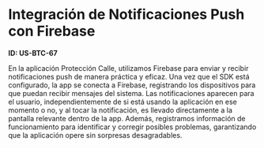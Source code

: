 # Integración de Notificaciones Push con Firebase

**ID: US-BTC-67**

En la aplicación Protección Calle, utilizamos Firebase para enviar y recibir notificaciones push de manera práctica y eficaz. Una vez que el SDK está configurado, la app se conecta a Firebase, registrando los dispositivos para que puedan recibir mensajes del sistema. Las notificaciones aparecen para el usuario, independientemente de si está usando la aplicación en ese momento o no, y al tocar la notificación, es llevado directamente a la pantalla relevante dentro de la app. Además, registramos información de funcionamiento para identificar y corregir posibles problemas, garantizando que la aplicación opere sin sorpresas desagradables.